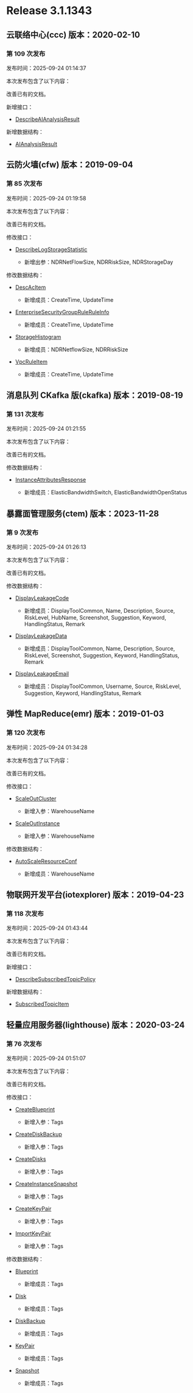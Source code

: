 # Release 3.1.1343

## 云联络中心(ccc) 版本：2020-02-10

### 第 109 次发布

发布时间：2025-09-24 01:14:37

本次发布包含了以下内容：

改善已有的文档。

新增接口：

* [DescribeAIAnalysisResult](https://cloud.tencent.com/document/api/679/123716)

新增数据结构：

* [AIAnalysisResult](https://cloud.tencent.com/document/api/679/47715#AIAnalysisResult)



## 云防火墙(cfw) 版本：2019-09-04

### 第 85 次发布

发布时间：2025-09-24 01:19:58

本次发布包含了以下内容：

改善已有的文档。

修改接口：

* [DescribeLogStorageStatistic](https://cloud.tencent.com/document/api/1132/120865)

	* 新增出参：NDRNetFlowSize, NDRRiskSize, NDRStorageDay


修改数据结构：

* [DescAcItem](https://cloud.tencent.com/document/api/1132/49071#DescAcItem)

	* 新增成员：CreateTime, UpdateTime

* [EnterpriseSecurityGroupRuleRuleInfo](https://cloud.tencent.com/document/api/1132/49071#EnterpriseSecurityGroupRuleRuleInfo)

	* 新增成员：CreateTime, UpdateTime

* [StorageHistogram](https://cloud.tencent.com/document/api/1132/49071#StorageHistogram)

	* 新增成员：NDRNetflowSize, NDRRiskSize

* [VpcRuleItem](https://cloud.tencent.com/document/api/1132/49071#VpcRuleItem)

	* 新增成员：CreateTime, UpdateTime




## 消息队列 CKafka 版(ckafka) 版本：2019-08-19

### 第 131 次发布

发布时间：2025-09-24 01:21:55

本次发布包含了以下内容：

改善已有的文档。

修改数据结构：

* [InstanceAttributesResponse](https://cloud.tencent.com/document/api/597/40861#InstanceAttributesResponse)

	* 新增成员：ElasticBandwidthSwitch, ElasticBandwidthOpenStatus




## 暴露面管理服务(ctem) 版本：2023-11-28

### 第 9 次发布

发布时间：2025-09-24 01:26:13

本次发布包含了以下内容：

改善已有的文档。

修改数据结构：

* [DisplayLeakageCode](https://cloud.tencent.com/document/api/1755/120320#DisplayLeakageCode)

	* 新增成员：DisplayToolCommon, Name, Description, Source, RiskLevel, HubName, Screenshot, Suggestion, Keyword, HandlingStatus, Remark

* [DisplayLeakageData](https://cloud.tencent.com/document/api/1755/120320#DisplayLeakageData)

	* 新增成员：DisplayToolCommon, Name, Description, Source, RiskLevel, Screenshot, Suggestion, Keyword, HandlingStatus, Remark

* [DisplayLeakageEmail](https://cloud.tencent.com/document/api/1755/120320#DisplayLeakageEmail)

	* 新增成员：DisplayToolCommon, Username, Source, RiskLevel, Suggestion, Keyword, HandlingStatus, Remark




## 弹性 MapReduce(emr) 版本：2019-01-03

### 第 120 次发布

发布时间：2025-09-24 01:34:28

本次发布包含了以下内容：

改善已有的文档。

修改接口：

* [ScaleOutCluster](https://cloud.tencent.com/document/api/589/83952)

	* 新增入参：WarehouseName

* [ScaleOutInstance](https://cloud.tencent.com/document/api/589/34264)

	* 新增入参：WarehouseName


修改数据结构：

* [AutoScaleResourceConf](https://cloud.tencent.com/document/api/589/33981#AutoScaleResourceConf)

	* 新增成员：WarehouseName




## 物联网开发平台(iotexplorer) 版本：2019-04-23

### 第 118 次发布

发布时间：2025-09-24 01:43:44

本次发布包含了以下内容：

改善已有的文档。

新增接口：

* [DescribeSubscribedTopicPolicy](https://cloud.tencent.com/document/api/1081/123717)

新增数据结构：

* [SubscribedTopicItem](https://cloud.tencent.com/document/api/1081/34988#SubscribedTopicItem)



## 轻量应用服务器(lighthouse) 版本：2020-03-24

### 第 76 次发布

发布时间：2025-09-24 01:51:07

本次发布包含了以下内容：

改善已有的文档。

修改接口：

* [CreateBlueprint](https://cloud.tencent.com/document/api/1207/54385)

	* 新增入参：Tags

* [CreateDiskBackup](https://cloud.tencent.com/document/api/1207/84381)

	* 新增入参：Tags

* [CreateDisks](https://cloud.tencent.com/document/api/1207/90853)

	* 新增入参：Tags

* [CreateInstanceSnapshot](https://cloud.tencent.com/document/api/1207/54390)

	* 新增入参：Tags

* [CreateKeyPair](https://cloud.tencent.com/document/api/1207/55543)

	* 新增入参：Tags

* [ImportKeyPair](https://cloud.tencent.com/document/api/1207/55538)

	* 新增入参：Tags


修改数据结构：

* [Blueprint](https://cloud.tencent.com/document/api/1207/47576#Blueprint)

	* 新增成员：Tags

* [Disk](https://cloud.tencent.com/document/api/1207/47576#Disk)

	* 新增成员：Tags

* [DiskBackup](https://cloud.tencent.com/document/api/1207/47576#DiskBackup)

	* 新增成员：Tags

* [KeyPair](https://cloud.tencent.com/document/api/1207/47576#KeyPair)

	* 新增成员：Tags

* [Snapshot](https://cloud.tencent.com/document/api/1207/47576#Snapshot)

	* 新增成员：Tags




